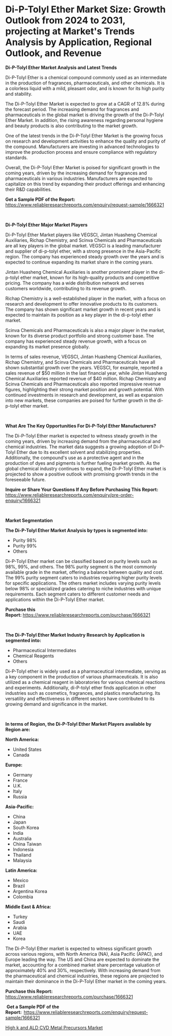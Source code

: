<p><h1>Di-P-Tolyl Ether Market Size: Growth Outlook from 2024 to 2031, projecting at Market's Trends Analysis by Application, Regional Outlook, and Revenue</h1></p><p><strong>Di-P-Tolyl Ether Market Analysis and Latest Trends</strong></p>
<p><p>Di-P-Tolyl Ether is a chemical compound commonly used as an intermediate in the production of fragrances, pharmaceuticals, and other chemicals. It is a colorless liquid with a mild, pleasant odor, and is known for its high purity and stability.</p><p>The Di-P-Tolyl Ether Market is expected to grow at a CAGR of 12.8% during the forecast period. The increasing demand for fragrances and pharmaceuticals in the global market is driving the growth of the Di-P-Tolyl Ether Market. In addition, the rising awareness regarding personal hygiene and beauty products is also contributing to the market growth.</p><p>One of the latest trends in the Di-P-Tolyl Ether Market is the growing focus on research and development activities to enhance the quality and purity of the compound. Manufacturers are investing in advanced technologies to improve the production process and ensure compliance with regulatory standards.</p><p>Overall, the Di-P-Tolyl Ether Market is poised for significant growth in the coming years, driven by the increasing demand for fragrances and pharmaceuticals in various industries. Manufacturers are expected to capitalize on this trend by expanding their product offerings and enhancing their R&D capabilities.</p></p>
<p><strong>Get a Sample PDF of the Report:&nbsp;</strong> <a href="https://www.reliableresearchreports.com/enquiry/request-sample/1666321">https://www.reliableresearchreports.com/enquiry/request-sample/1666321</a></p>
<p>&nbsp;</p>
<p><strong>Di-P-Tolyl Ether Major Market Players</strong></p>
<p><p>Di-P-Tolyl Ether Market players like VEGSCI, Jintan Huasheng Chemical Auxiliaries, Richap Chemistry, and Scinva Chemicals and Pharmaceuticals are all key players in the global market. VEGSCI is a leading manufacturer and supplier of di-p-tolyl ether, with a strong presence in the Asia-Pacific region. The company has experienced steady growth over the years and is expected to continue expanding its market share in the coming years.</p><p>Jintan Huasheng Chemical Auxiliaries is another prominent player in the di-p-tolyl ether market, known for its high-quality products and competitive pricing. The company has a wide distribution network and serves customers worldwide, contributing to its revenue growth.</p><p>Richap Chemistry is a well-established player in the market, with a focus on research and development to offer innovative products to its customers. The company has shown significant market growth in recent years and is expected to maintain its position as a key player in the di-p-tolyl ether market.</p><p>Scinva Chemicals and Pharmaceuticals is also a major player in the market, known for its diverse product portfolio and strong customer base. The company has experienced steady revenue growth, with a focus on expanding its market presence globally.</p><p>In terms of sales revenue, VEGSCI, Jintan Huasheng Chemical Auxiliaries, Richap Chemistry, and Scinva Chemicals and Pharmaceuticals have all shown substantial growth over the years. VEGSCI, for example, reported a sales revenue of $50 million in the last financial year, while Jintan Huasheng Chemical Auxiliaries reported revenue of $40 million. Richap Chemistry and Scinva Chemicals and Pharmaceuticals also reported impressive revenue figures, highlighting their strong market position and growth potential. With continued investments in research and development, as well as expansion into new markets, these companies are poised for further growth in the di-p-tolyl ether market.</p></p>
<p>&nbsp;</p>
<p><strong>What Are The Key Opportunities For Di-P-Tolyl Ether Manufacturers?</strong></p>
<p><p>The Di-P-Tolyl Ether market is expected to witness steady growth in the coming years, driven by increasing demand from the pharmaceutical and chemical industries. The market data suggests a growing adoption of Di-P-Tolyl Ether due to its excellent solvent and stabilizing properties. Additionally, the compound's use as a protective agent and in the production of dyes and pigments is further fueling market growth. As the global chemical industry continues to expand, the Di-P-Tolyl Ether market is projected to show a positive outlook with promising growth trends in the foreseeable future.</p></p>
<p><strong>Inquire or Share Your Questions If Any Before Purchasing This Report:</strong> <a href="https://www.reliableresearchreports.com/enquiry/pre-order-enquiry/1666321">https://www.reliableresearchreports.com/enquiry/pre-order-enquiry/1666321</a></p>
<p>&nbsp;</p>
<p><strong>Market Segmentation</strong></p>
<p><strong>The Di-P-Tolyl Ether Market Analysis by types is segmented into:</strong></p>
<p><ul><li>Purity 98%</li><li>Purity 99%</li><li>Others</li></ul></p>
<p><p>Di-P-Tolyl Ether market can be classified based on purity levels such as 98%, 99%, and others. The 98% purity segment is the most commonly available grade in the market, offering a balance between quality and cost. The 99% purity segment caters to industries requiring higher purity levels for specific applications. The others market includes varying purity levels below 98% or specialized grades catering to niche industries with unique requirements. Each segment caters to different customer needs and applications within the Di-P-Tolyl Ether market.</p></p>
<p><strong>Purchase this Report:&nbsp;</strong><a href="https://www.reliableresearchreports.com/purchase/1666321">https://www.reliableresearchreports.com/purchase/1666321</a></p>
<p>&nbsp;</p>
<p><strong>The Di-P-Tolyl Ether Market Industry Research by Application is segmented into:</strong></p>
<p><ul><li>Pharmaceutical Intermediates</li><li>Chemical Reagents</li><li>Others</li></ul></p>
<p><p>Di-P-Tolyl ether is widely used as a pharmaceutical intermediate, serving as a key component in the production of various pharmaceuticals. It is also utilized as a chemical reagent in laboratories for various chemical reactions and experiments. Additionally, di-P-tolyl ether finds application in other industries such as cosmetics, fragrances, and plastics manufacturing. Its versatility and effectiveness in different sectors have contributed to its growing demand and significance in the market.</p></p>
<p>&nbsp;</p>
<p><strong>In terms of Region, the Di-P-Tolyl Ether Market Players available by Region are:</strong></p>
<p>
    <p> <strong> North America: </strong>
        <ul>
            <li>United States</li>
            <li>Canada</li>
        </ul>
        </p> 
    <p> <strong> Europe: </strong>
        <ul>
            <li>Germany</li>
            <li>France</li>
            <li>U.K.</li>
            <li>Italy</li>
            <li>Russia</li>
        </ul>
        </p> 
    <p> <strong> Asia-Pacific: </strong>
        <ul>
            <li>China</li>
            <li>Japan</li>
            <li>South Korea</li>
            <li>India</li>
            <li>Australia</li>
            <li>China Taiwan</li>
            <li>Indonesia</li>
            <li>Thailand</li>
            <li>Malaysia</li>
        </ul>
        </p> 
    <p> <strong> Latin America: </strong>
        <ul>
            <li>Mexico</li>
            <li>Brazil</li>
            <li>Argentina Korea</li>
            <li>Colombia</li>
        </ul>
        </p> 
    <p> <strong> Middle East & Africa: </strong>
        <ul>
            <li>Turkey</li>
            <li>Saudi</li>
            <li>Arabia</li>
            <li>UAE</li>
            <li>Korea</li>
        </ul>
    </p>
    </p>
<p><p>The Di-P-Tolyl Ether market is expected to witness significant growth across various regions, with North America (NA), Asia Pacific (APAC), and Europe leading the way. The US and China are expected to dominate the market, accounting for a combined market share percentage valuation of approximately 40% and 30%, respectively. With increasing demand from the pharmaceutical and chemical industries, these regions are projected to maintain their dominance in the Di-P-Tolyl Ether market in the coming years.</p></p>
<p><strong>Purchase this Report: </strong><a href="https://www.reliableresearchreports.com/purchase/1666321">https://www.reliableresearchreports.com/purchase/1666321</a></p>
<p>&nbsp;<strong>Get a Sample PDF of the Report:&nbsp;&nbsp;</strong><a href="https://www.reliableresearchreports.com/enquiry/request-sample/1666321">https://www.reliableresearchreports.com/enquiry/request-sample/1666321</a></p>
<p><strong></strong></p>
<p><p><a href="https://cat-emmental-94b.notion.site/High-k-and-ALD-CVD-Metal-Precursors-Market-Research-Report-The-Key-To-Successful-Business-Strategy--c79abf704ef64787b253a7b4d6384a84">High k and ALD CVD Metal Precursors Market</a></p></p>
